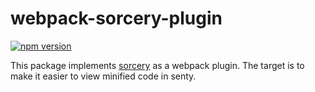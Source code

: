 # webpack-sorcery-plugin

[![npm version](https://badge.fury.io/js/eslint-config-glow.svg)](http://badge.fury.io/js/eslint-config-glow)

This package implements [sorcery](https://www.npmjs.com/package/sorcery) as a webpack plugin.
The target is to make it easier to view minified code in senty.
